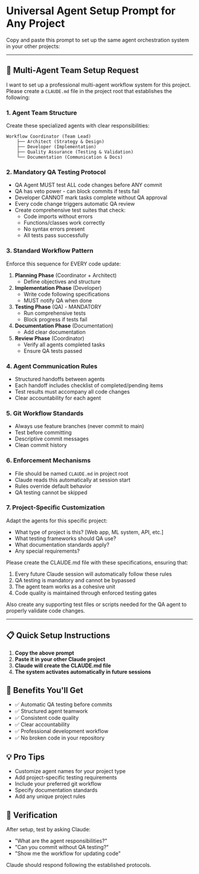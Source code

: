 # Universal Agent Setup Prompt for Any Project

Copy and paste this prompt to set up the same agent orchestration system in your other projects:

---

## 🤖 Multi-Agent Team Setup Request

I want to set up a professional multi-agent workflow system for this project. Please create a `CLAUDE.md` file in the project root that establishes the following:

### 1. **Agent Team Structure**
Create these specialized agents with clear responsibilities:

```
Workflow Coordinator (Team Lead)
    ├── Architect (Strategy & Design)
    ├── Developer (Implementation)
    ├── Quality Assurance (Testing & Validation)
    └── Documentation (Communication & Docs)
```

### 2. **Mandatory QA Testing Protocol**
- QA Agent MUST test ALL code changes before ANY commit
- QA has veto power - can block commits if tests fail
- Developer CANNOT mark tasks complete without QA approval
- Every code change triggers automatic QA review
- Create comprehensive test suites that check:
  - Code imports without errors
  - Functions/classes work correctly
  - No syntax errors present
  - All tests pass successfully

### 3. **Standard Workflow Pattern**
Enforce this sequence for EVERY code update:

1. **Planning Phase** (Coordinator + Architect)
   - Define objectives and structure
2. **Implementation Phase** (Developer)
   - Write code following specifications
   - MUST notify QA when done
3. **Testing Phase** (QA) - MANDATORY
   - Run comprehensive tests
   - Block progress if tests fail
4. **Documentation Phase** (Documentation)
   - Add clear documentation
5. **Review Phase** (Coordinator)
   - Verify all agents completed tasks
   - Ensure QA tests passed

### 4. **Agent Communication Rules**
- Structured handoffs between agents
- Each handoff includes checklist of completed/pending items
- Test results must accompany all code changes
- Clear accountability for each agent

### 5. **Git Workflow Standards**
- Always use feature branches (never commit to main)
- Test before committing
- Descriptive commit messages
- Clean commit history

### 6. **Enforcement Mechanisms**
- File should be named `CLAUDE.md` in project root
- Claude reads this automatically at session start
- Rules override default behavior
- QA testing cannot be skipped

### 7. **Project-Specific Customization**
Adapt the agents for this specific project:
- What type of project is this? [Web app, ML system, API, etc.]
- What testing frameworks should QA use?
- What documentation standards apply?
- Any special requirements?

Please create the CLAUDE.md file with these specifications, ensuring that:
1. Every future Claude session will automatically follow these rules
2. QA testing is mandatory and cannot be bypassed
3. The agent team works as a cohesive unit
4. Code quality is maintained through enforced testing gates

Also create any supporting test files or scripts needed for the QA agent to properly validate code changes.

---

## 📋 Quick Setup Instructions

1. **Copy the above prompt**
2. **Paste it in your other Claude project**
3. **Claude will create the CLAUDE.md file**
4. **The system activates automatically in future sessions**

## 🎯 Benefits You'll Get

- ✅ Automatic QA testing before commits
- ✅ Structured agent teamwork
- ✅ Consistent code quality
- ✅ Clear accountability
- ✅ Professional development workflow
- ✅ No broken code in your repository

## 💡 Pro Tips

- Customize agent names for your project type
- Add project-specific testing requirements
- Include your preferred git workflow
- Specify documentation standards
- Add any unique project rules

## 🔄 Verification

After setup, test by asking Claude:
- "What are the agent responsibilities?"
- "Can you commit without QA testing?"
- "Show me the workflow for updating code"

Claude should respond following the established protocols.